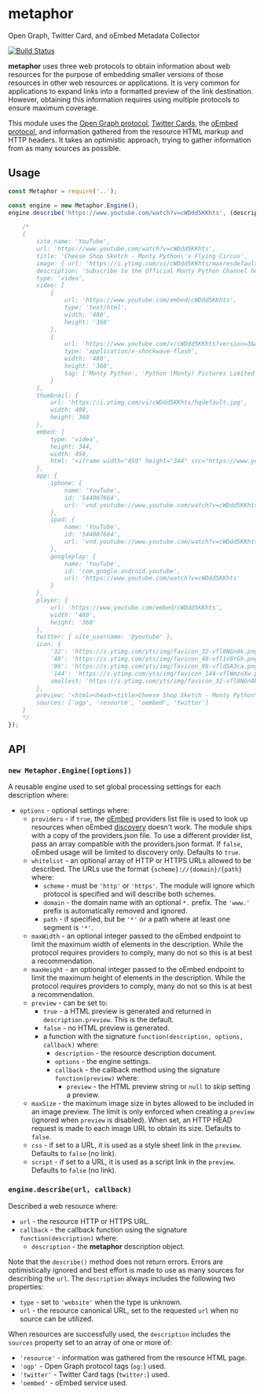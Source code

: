 # metaphor

Open Graph, Twitter Card, and oEmbed Metadata Collector

[![Build Status](https://secure.travis-ci.org/hueniverse/metaphor.svg)](http://travis-ci.org/hueniverse/metaphor)

**metaphor** uses three web protocols to obtain information about web resources for the purpose of embedding smaller
versions of those resources in other web resources or applications. It is very common for applications to expand
links into a formatted preview of the link destination. However, obtaining this information requires using multiple
protocols to ensure maximum coverage.

This module uses the [Open Graph protocol](http://ogp.me/), [Twitter Cards](https://dev.twitter.com/cards/overview),
the [oEmbed protocol](http://oembed.com/), and information gathered from the resource HTML markup and HTTP headers.
It takes an optimistic approach, trying to gather information from as many sources as possible.

## Usage

```js
const Metaphor = require('..');

const engine = new Metaphor.Engine();
engine.describe('https://www.youtube.com/watch?v=cWDdd5KKhts', (description) => {

    /*
    {
        site_name: 'YouTube',
        url: 'https://www.youtube.com/watch?v=cWDdd5KKhts',
        title: 'Cheese Shop Sketch - Monty Python\'s Flying Circus',
        image: { url: 'https://i.ytimg.com/vi/cWDdd5KKhts/maxresdefault.jpg' },
        description: 'Subscribe to the Official Monty Python Channel here - http://smarturl.it/SubscribeToPython Cleese plays an erudite customer attempting to purchase some chees...',
        type: 'video',
        video: [
            {
                url: 'https://www.youtube.com/embed/cWDdd5KKhts',
                type: 'text/html',
                width: '480',
                height: '360'
            },
            {
                url: 'https://www.youtube.com/v/cWDdd5KKhts?version=3&autohide=1',
                type: 'application/x-shockwave-flash',
                width: '480',
                height: '360',
                tag: ['Monty Python', 'Python (Monty) Pictures Limited', 'Comedy', 'flying circus', 'monty pythons flying circus', 'john cleese', 'micael palin', 'eric idle', 'terry jones', 'graham chapman', 'terry gilliam', 'funny', 'comedy', 'animation', '60s animation', 'humor', 'humour', 'sketch show', 'british comedy', 'cheese shop', 'monty python cheese', 'cheese shop sketch', 'cleese cheese', 'cheese']
            }
        ],
        thumbnail: {
            url: 'https://i.ytimg.com/vi/cWDdd5KKhts/hqdefault.jpg',
            width: 480,
            height: 360
        },
        embed: {
            type: 'video',
            height: 344,
            width: 459,
            html: '<iframe width="459" height="344" src="https://www.youtube.com/embed/cWDdd5KKhts?feature=oembed" frameborder="0" allowfullscreen></iframe>'
        },
        app: {
            iphone: {
                name: 'YouTube',
                id: '544007664',
                url: 'vnd.youtube://www.youtube.com/watch?v=cWDdd5KKhts&feature=applinks'
            },
            ipad: {
                name: 'YouTube',
                id: '544007664',
                url: 'vnd.youtube://www.youtube.com/watch?v=cWDdd5KKhts&feature=applinks'
            },
            googleplay: {
                name: 'YouTube',
                id: 'com.google.android.youtube',
                url: 'https://www.youtube.com/watch?v=cWDdd5KKhts'
            }
        },
        player: {
            url: 'https://www.youtube.com/embed/cWDdd5KKhts',
            width: '480',
            height: '360'
        },
        twitter: { site_username: '@youtube' },
        icon: {
            '32': 'https://s.ytimg.com/yts/img/favicon_32-vfl8NGn4k.png',
            '48': 'https://s.ytimg.com/yts/img/favicon_48-vfl1s0rGh.png',
            '96': 'https://s.ytimg.com/yts/img/favicon_96-vfldSA3ca.png',
            '144': 'https://s.ytimg.com/yts/img/favicon_144-vflWmzoXw.png',
            smallest: 'https://s.ytimg.com/yts/img/favicon_32-vfl8NGn4k.png'
        },
        preview: '<html><head><title>Cheese Shop Sketch - Monty Python\'s Flying Circus</title></head><body><div class=\'metaphor-embed\'><div class=\'metaphor-embed-header\'><img class="metaphor-embed-header-icon" src="https://s.ytimg.com/yts/img/favicon_32-vfl8NGn4k.png"/><div class="metaphor-embed-header-site">YouTube</div><a class ="metaphor-embed-header-link" href="https://www.youtube.com/watch?v=cWDdd5KKhts"><div class="metaphor-embed-header-title">Cheese Shop Sketch - Monty Python\'s Flying Circus</div></a></div><div class=\'metaphor-embed-body\'><div class="metaphor-embed-body-description">Subscribe to the Official Monty Python Channel here - http://smarturl.it/SubscribeToPython Cleese plays an erudite customer attempting to purchase some chees...</div><img class="metaphor-embed-body-image" src="https://i.ytimg.com/vi/cWDdd5KKhts/hqdefault.jpg"/></div></div></body></html>',
        sources: ['ogp', 'resource', 'oembed', 'twitter']
    }
    */
});
```

## API

### `new Metaphor.Engine([options])`

A reusable engine used to set global processing settings for each description where:
- `options` - optional settings where:
    - `providers` - if `true`, the [oEmbed](http://oembed.com/) providers list file is used to look up
      resources when oEmbed [discovery](http://oembed.com/#section4) doesn't work. The module ships with
      a copy of the providers.json file. To use a different provider list, pass an array compatible with
      the providers.json format. If `false`, oEmbed usage will be limited to discovery only. Defaults to
      `true`.
    - `whitelist` - an optional array of HTTP or HTTPS URLs allowed to be described. The URLs use the
      format `{scheme}://{domain}/{path}` where:
        - `scheme` - must be `'http'` or `'https'`. The module will ignore which protocol is specified
          and will describe both schemes.
        - `domain` - the domain name with an optional `*.` prefix. The `'www.'` prefix is automatically
          removed and ignored.
        - `path` - if specified, but be `'*'` or a path where at least one segment is `'*'`.
    - `maxWidth` - an optional integer passed to the oEmbed endpoint to limit the maximum width of elements
      in the description. While the protocol requires providers to comply, many do not so this is at best
      a recommendation.
    - `maxHeight` - an optional integer passed to the oEmbed endpoint to limit the maximum height of elements
      in the description. While the protocol requires providers to comply, many do not so this is at best
      a recommendation.
    - `preview` - can be set to:
        - `true` - a HTML preview is generated and returned in `description.preview`. This is the default.
        - `false` - no HTML preview is generated.
        - a function with the signature `function(description, options, callback)` where:
            - `description` - the resource description document.
            - `options` - the engine settings.
            - `callback` - the callback method using the signature `function(preview)` where:
                - `preview` - the HTML preview string or `null` to skip setting a preview.
    - `maxSize` - the maximum image size in bytes allowed to be included in an image preview. The limit
      is only enforced when creating a `preview` (ignored when `preview` is disabled). When set, an HTTP
      HEAD request is made to each image URL to obtain its size. Defaults to `false`.
    - `css` - if set to a URL, it is used as a style sheet link in the `preview`. Defaults to `false` (no link).
    - `script` - if set to a URL, it is used as a script link in the `preview`. Defaults to `false` (no link).

### `engine.describe(url, callback)`

Described a web resource where:
- `url` - the resource HTTP or HTTPS URL.
- `callback` - the callback function using the signature `function(description)` where:
    - `description` - the **metaphor** description object.

Note that the `describe()` method does not return errors. Errors are optimistically ignored and best effort
is made to use as many sources for describing the `url`. The `description` always includes the following
two properties:
- `type` - set to `'website'` when the type is unknown.
- `url` - the resource canonical URL, set to the requested `url` when no source can be utilized.

When resources are successfully used, the `description` includes the `sources` property set to an array
of one or more of:
- `'resource'` - information was gathered from the resource HTML page.
- `'ogp'` - Open Graph protocol tags (`og:`) used.
- `'twitter'` - Twitter Card tags (`twitter:`) used.
- `'oembed'` - oEmbed service used.
